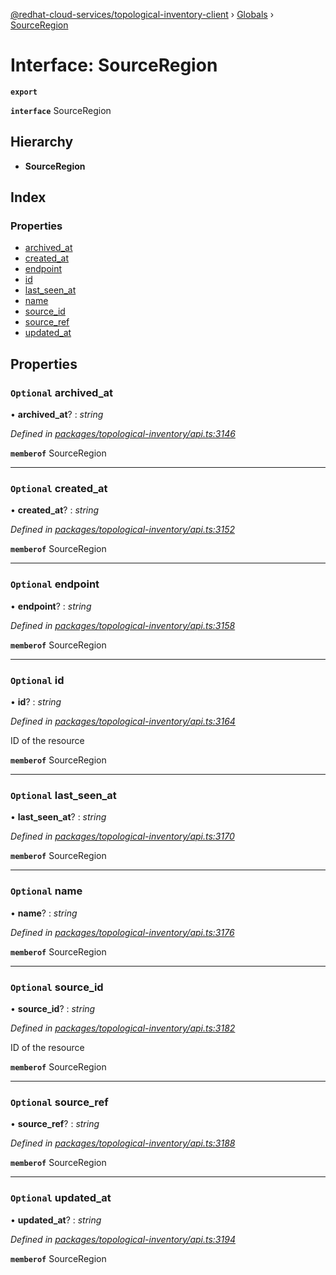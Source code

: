 [@redhat-cloud-services/topological-inventory-client](../README.md) › [Globals](../globals.md) › [SourceRegion](sourceregion.md)

# Interface: SourceRegion

**`export`** 

**`interface`** SourceRegion

## Hierarchy

* **SourceRegion**

## Index

### Properties

* [archived_at](sourceregion.md#optional-archived_at)
* [created_at](sourceregion.md#optional-created_at)
* [endpoint](sourceregion.md#optional-endpoint)
* [id](sourceregion.md#optional-id)
* [last_seen_at](sourceregion.md#optional-last_seen_at)
* [name](sourceregion.md#optional-name)
* [source_id](sourceregion.md#optional-source_id)
* [source_ref](sourceregion.md#optional-source_ref)
* [updated_at](sourceregion.md#optional-updated_at)

## Properties

### `Optional` archived_at

• **archived_at**? : *string*

*Defined in [packages/topological-inventory/api.ts:3146](https://github.com/Hyperkid123/javascript-clients/blob/master/packages/topological-inventory/api.ts#L3146)*

**`memberof`** SourceRegion

___

### `Optional` created_at

• **created_at**? : *string*

*Defined in [packages/topological-inventory/api.ts:3152](https://github.com/Hyperkid123/javascript-clients/blob/master/packages/topological-inventory/api.ts#L3152)*

**`memberof`** SourceRegion

___

### `Optional` endpoint

• **endpoint**? : *string*

*Defined in [packages/topological-inventory/api.ts:3158](https://github.com/Hyperkid123/javascript-clients/blob/master/packages/topological-inventory/api.ts#L3158)*

**`memberof`** SourceRegion

___

### `Optional` id

• **id**? : *string*

*Defined in [packages/topological-inventory/api.ts:3164](https://github.com/Hyperkid123/javascript-clients/blob/master/packages/topological-inventory/api.ts#L3164)*

ID of the resource

**`memberof`** SourceRegion

___

### `Optional` last_seen_at

• **last_seen_at**? : *string*

*Defined in [packages/topological-inventory/api.ts:3170](https://github.com/Hyperkid123/javascript-clients/blob/master/packages/topological-inventory/api.ts#L3170)*

**`memberof`** SourceRegion

___

### `Optional` name

• **name**? : *string*

*Defined in [packages/topological-inventory/api.ts:3176](https://github.com/Hyperkid123/javascript-clients/blob/master/packages/topological-inventory/api.ts#L3176)*

**`memberof`** SourceRegion

___

### `Optional` source_id

• **source_id**? : *string*

*Defined in [packages/topological-inventory/api.ts:3182](https://github.com/Hyperkid123/javascript-clients/blob/master/packages/topological-inventory/api.ts#L3182)*

ID of the resource

**`memberof`** SourceRegion

___

### `Optional` source_ref

• **source_ref**? : *string*

*Defined in [packages/topological-inventory/api.ts:3188](https://github.com/Hyperkid123/javascript-clients/blob/master/packages/topological-inventory/api.ts#L3188)*

**`memberof`** SourceRegion

___

### `Optional` updated_at

• **updated_at**? : *string*

*Defined in [packages/topological-inventory/api.ts:3194](https://github.com/Hyperkid123/javascript-clients/blob/master/packages/topological-inventory/api.ts#L3194)*

**`memberof`** SourceRegion
